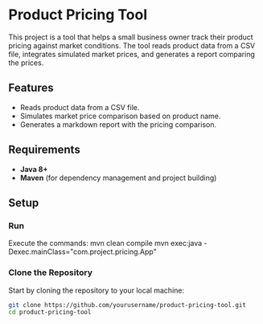 # Product Pricing Tool

This project is a tool that helps a small business owner track their product pricing against market conditions. The tool reads product data from a CSV file, integrates simulated market prices, and generates a report comparing the prices.

## Features
- Reads product data from a CSV file.
- Simulates market price comparison based on product name.
- Generates a markdown report with the pricing comparison.

## Requirements
- **Java 8+**
- **Maven** (for dependency management and project building)

## Setup
### Run
Execute the commands:
mvn clean compile
mvn exec:java -Dexec.mainClass="com.project.pricing.App"

### Clone the Repository

Start by cloning the repository to your local machine:
```bash
git clone https://github.com/yourusername/product-pricing-tool.git
cd product-pricing-tool

